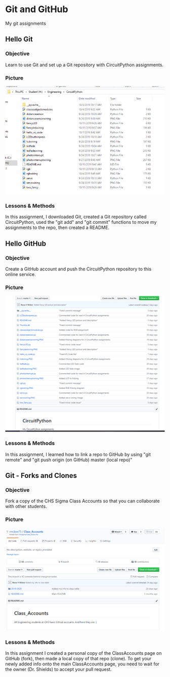 # Git and GitHub
My git assignments

## Hello Git
### Objective
Learn to use Git and set up a Git repository with CircuitPython assignments.
### Picture
![alt text](hellogitpic.PNG)
### Lessons & Methods
In this assignment, I downloaded Git, created a Git repository called CircuitPython, used the "git add" and "git commit" functions to move my assignments to the repo, then created a README.

## Hello GitHub
### Objective
Create a GitHub account and push the CircuitPython repository to this online service.
### Picture
![alt text](hellogithubpic.PNG)
### Lessons & Methods
In this assignment, I learned how to link a repo to GitHub by using "git remote" and "git push origin (on GitHub) master (local repo)"

## Git - Forks and Clones
### Objective
Fork a copy of the CHS Sigma Class Accounts so that you can collaborate with other students.
### Picture
![alt text](forksandclonespic.PNG)
### Lessons & Methods
In this assignment I created a personal copy of the ClassAccounts page on GitHub (fork), then made a local copy of that repo (clone).  To get your newly added info onto the main ClassAccounts page, you need to wait for the owner (Dr. Shields) to accept your pull request.
